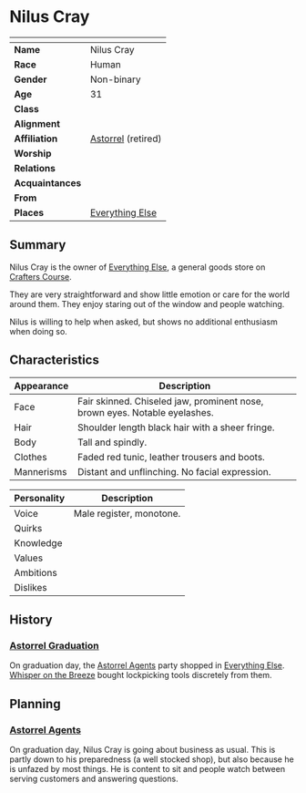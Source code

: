 # Nilus Cray

| []() | |
| --- | --- |
| **Name** | Nilus Cray |
| **Race** | Human |
| **Gender** | Non-binary |
| **Age** | 31 |
| **Class** | |
| **Alignment** | |
| **Affiliation** | [Astorrel](../civilisations/kingdom-of-astor/organisations/astorrel/astorrel.md) (retired) |
| **Worship** | |
| **Relations** | |
| **Acquaintances** | |
| **From** | |
| **Places** | [Everything Else](../places/buildings/shops/everything-else.md) |

## Summary

Nilus Cray is the owner of [Everything Else](../places/buildings/shops/everything-else.md), a general goods store on [Crafters Course](../places/streets/crafters-course.md).

They are very straightforward and show little emotion or care for the world around them. They enjoy staring out of the window and people watching.

Nilus is willing to help when asked, but shows no additional enthusiasm when doing so.

## Characteristics

| Appearance | Description |
| --- | --- |
| Face | Fair skinned. Chiseled jaw, prominent nose, brown eyes. Notable eyelashes. |
| Hair | Shoulder length black hair with a sheer fringe. |
| Body | Tall and spindly. |
| Clothes | Faded red tunic, leather trousers and boots. |
| Mannerisms | Distant and unflinching. No facial expression. |

| Personality | Description |
| --- | --- |
| Voice | Male register, monotone. |
| Quirks | |
| Knowledge | |
| Values | |
| Ambitions | |
| Dislikes | |

## History

### [Astorrel Graduation](../../campaigns/astorrel-agents/storylines/astorrel-graduation.md)

On graduation day, the [Astorrel Agents](../../campaigns/astorrel-agents/astorrel-agents.md) party shopped in [Everything Else](../places/buildings/shops/everything-else.md). [Whisper on the Breeze](whisper-on-the-breeze.md) bought lockpicking tools discretely from them.  

## Planning

### [Astorrel Agents](../../campaigns/astorrel-agents/astorrel-agents.md)

On graduation day, Nilus Cray is going about business as usual. This is partly down to his preparedness (a well stocked shop), but also because he is unfazed by most things. He is content to sit and people watch between serving customers and answering questions.
